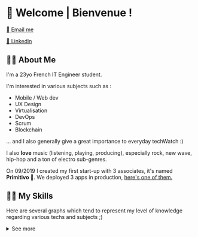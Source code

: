 # 🦉 Welcome | Bienvenue ! 


[📧 Email me ](mailto:thomas.martin@primitivo.fr)

[💼 Linkedin ](https://www.linkedin.com/in/thomas-martin-348238161/)
## 👨‍🎤 About Me

I'm a 23yo French IT Engineer student.

I'm interested in various subjects such as : 
- Mobile / Web dev
- UX Design
- Virtualisation
- DevOps
- Scrum
- Blockchain

... and I also generally give a great importance to everyday techWatch :)

I also **love** music (listening, playing, producing), especially rock, new wave, hip-hop and a ton of electro sub-genres.

On 09/2019 I created my first start-up with 3 associates, it's named **Primitivo 🦉**. We deployed 3 apps in production, [here's one of them.](https://circlebar.fr)

## 👨‍💻 My Skills

Here are several graphs which tend to represent my level of knowledge regarding various techs and subjects ;)

<details>
  <summary>See more</summary

### 📱 Mobile

![80%](https://progress-bar.dev/80) **React Native**


![70%](https://progress-bar.dev/70) **Flutter**


![40%](https://progress-bar.dev/40) **Kotlin**

### 🖌 Front-end

![70%](https://progress-bar.dev/70) **React**


![60%](https://progress-bar.dev/60) **Angular**

### 🤖 Back-end

![80%](https://progress-bar.dev/80) **NodeJS**


![70%](https://progress-bar.dev/70) **Go**


![60%](https://progress-bar.dev/60) **Python**

### ⚙ DevOps and others

![80%](https://progress-bar.dev/80) **Git**


![70%](https://progress-bar.dev/70) **Docker**


![70%](https://progress-bar.dev/70) **Docker-Compose**


![60%](https://progress-bar.dev/60) **Jenkins**


![40%](https://progress-bar.dev/40) **Kubernetes**

### ☁ Cloud Services
![60%](https://progress-bar.dev/60) **AWS**


![40%](https://progress-bar.dev/40) **Firebase**


![20%](https://progress-bar.dev/20) **Microsoft Azure**

### 👨‍💼 Soft Skills
![80%](https://progress-bar.dev/80) **Adaptability**


![75%](https://progress-bar.dev/75) **Project Management**


![75%](https://progress-bar.dev/75) **Scrum Master**


![70%](https://progress-bar.dev/70) **Solution Architecture**


![70%](https://progress-bar.dev/70) **Web/Mobile knowledge**


![65%](https://progress-bar.dev/65) **UX Design**

</details>
